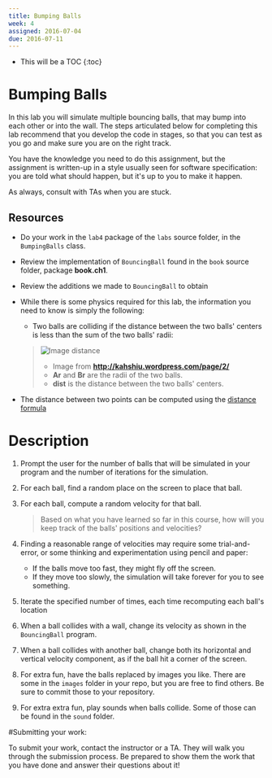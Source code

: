 ```yaml
---
title: Bumping Balls
week: 4
assigned: 2016-07-04
due: 2016-07-11
---
```


* This will be a TOC
{:toc}

# Bumping Balls

In this lab you will simulate multiple bouncing balls, that may bump
into each other or into the wall.  The steps articulated below for completing
this lab recommend that you develop the code in stages, so that you can test
as you go and make sure you are on the right track.

You have the knowledge you need to do this assignment, but the assignment
is written-up in a style usually seen for software specification:  you are
told what should happen, but it's up to you to make it happen.

As always, consult with TAs when you are stuck.

## Resources

* Do your work in the `lab4` package of the `labs` source folder, in the `BumpingBalls` class.

* Review the implementation of `BouncingBall` found in the `book` source folder, package **book.ch1**.

* Review the additions we made to `BouncingBall` to obtain

* While there is some physics required for this lab, the information you need to know is simply the following:

	* Two balls are colliding if the distance between the two balls' centers is less than the sum of the two balls' radii:

	> ![Image distance](../../../assignments/collision23.png)
	> 
	> * Image from **http://kahshiu.wordpress.com/page/2/**
	> * **Ar** and **Br** are the radii of the two balls.
	> * **dist** is the distance between the two balls' centers.


* The distance between two points can be computed using the [distance formula](http://www.purplemath.com/modules/distform.htm)

# Description

1. Prompt the user for the number of balls that will be simulated in your program and the number of iterations for the simulation.

2. For each ball, find a random place on the screen to place that ball.

3. For each ball, compute a random velocity for that ball.

	> Based on what you have learned so far in this course, how will you keep
	> track of the balls' positions and velocities?


4. Finding a reasonable range of velocities may require some trial-and-error, or
some thinking and experimentation using pencil and paper:

    * If the balls move too fast, they might fly off the screen.
    * If they move too slowly, the simulation will take forever for you to see something.

5. Iterate the specified number of times, each time recomputing
each ball's location

6. When a ball collides with a wall, change its velocity as shown
in the `BouncingBall` program.

7. When a ball collides with another ball, change both its horizontal and
vertical velocity component, as if the ball hit a corner of the screen.

8. For extra fun, have the balls replaced by images you like.  There
are some in the `images` folder in your repo, but you are free
to find others.  Be sure to commit those to your repository.

9. For extra extra fun, play sounds when balls collide.  Some of those can be found
in the `sound` folder.

#Submitting your work:

To submit your work, contact the instructor or a TA. They will walk you through the submission process. Be prepared to show them the work that you have done and answer their questions about it!
